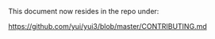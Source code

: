 This document now resides in the repo under:

https://github.com/yui/yui3/blob/master/CONTRIBUTING.md